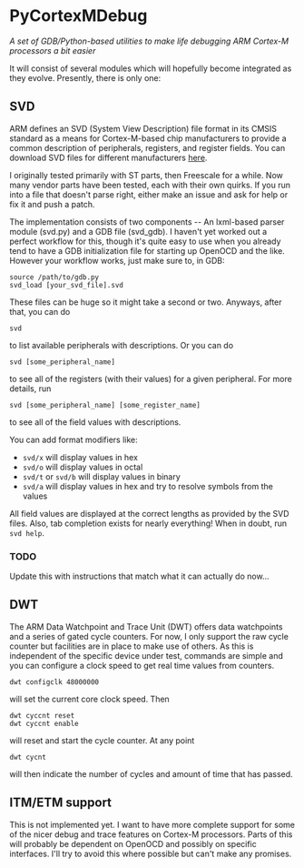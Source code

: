 PyCortexMDebug
==============

*A set of GDB/Python-based utilities to make life debugging ARM Cortex-M processors a bit easier*

It will consist of several modules which will hopefully become integrated as they evolve. Presently, there is only one:

## SVD
ARM defines an SVD (System View Description) file format in its CMSIS
standard as a means for Cortex-M-based chip manufacturers to provide a
common description of peripherals, registers, and register fields. You
can download SVD files for different manufacturers
[here](http://www.arm.com/products/processors/cortex-m/cortex-microcontroller-software-interface-standard.php).

I originally tested primarily with ST parts, then Freescale for a while. Now many vendor parts have been tested, each with their own quirks.
If you run into a file that doesn't parse right, either make an issue and ask for help or fix it and push a patch.

The implementation consists of two components -- An lxml-based parser module (svd.py) and a GDB file (svd_gdb).
I haven't yet worked out a perfect workflow for this, though it's quite easy to use when
you already tend to have a GDB initialization file for starting up OpenOCD and the like.
However your workflow works, just make sure to, in GDB:

    source /path/to/gdb.py
    svd_load [your_svd_file].svd

These files can be huge so it might take a second or two. Anyways, after that, you can do

    svd

to list available peripherals with descriptions. Or you can do

    svd [some_peripheral_name]

to see all of the registers (with their values) for a given peripheral. For more details, run

    svd [some_peripheral_name] [some_register_name]

to see all of the field values with descriptions.

You can add format modifiers like:

* `svd/x` will display values in hex
* `svd/o` will display values in octal
* `svd/t` or `svd/b` will display values in binary
* `svd/a` will display values in hex and try to resolve symbols from the values

All field values are displayed at the correct lengths as provided by the SVD files.
Also, tab completion exists for nearly everything! When in doubt, run `svd help`.

### TODO

Update this with instructions that match what it can actually do now...

## DWT
The ARM Data Watchpoint and Trace Unit (DWT) offers data watchpoints and a series of gated cycle counters. For now,
I only support the raw cycle counter but facilities are in place to make use of others. As this is independent of the
specific device under test, commands are simple and you can configure a clock speed to get real time values from
counters.

    dwt configclk 48000000
    
will set the current core clock speed. Then

    dwt cyccnt reset
    dwt cyccnt enable

will reset and start the cycle counter. At any point

    dwt cycnt

will then indicate the number of cycles and amount of time that has passed.

## ITM/ETM support

This is not implemented yet. I want to have more complete support for some of the nicer debug and trace features
on Cortex-M processors. Parts of this will probably be dependent on OpenOCD and possibly on specific interfaces.
I'll try to avoid this where possible but can't make any promises.
